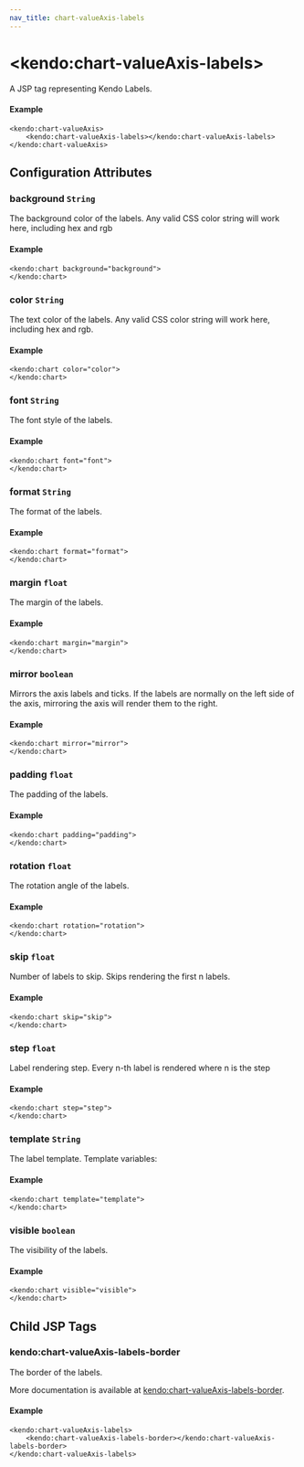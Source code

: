 ```yaml
---
nav_title: chart-valueAxis-labels
---
```


# \<kendo:chart-valueAxis-labels\>
A JSP tag representing Kendo Labels.

#### Example
    <kendo:chart-valueAxis>
        <kendo:chart-valueAxis-labels></kendo:chart-valueAxis-labels>
    </kendo:chart-valueAxis>


## Configuration Attributes


### background `String`

The background color of the labels. Any valid CSS color string will work here, including
hex and rgb

#### Example
    <kendo:chart background="background">
    </kendo:chart>



### color `String`

The text color of the labels. Any valid CSS color string will work here, including hex and rgb.

#### Example
    <kendo:chart color="color">
    </kendo:chart>



### font `String`

The font style of the labels.

#### Example
    <kendo:chart font="font">
    </kendo:chart>



### format `String`

The format of the labels.

#### Example
    <kendo:chart format="format">
    </kendo:chart>



### margin `float`

The margin of the labels.

#### Example
    <kendo:chart margin="margin">
    </kendo:chart>



### mirror `boolean`

Mirrors the axis labels and ticks.
If the labels are normally on the left side of the axis,
mirroring the axis will render them to the right.

#### Example
    <kendo:chart mirror="mirror">
    </kendo:chart>



### padding `float`

The padding of the labels.

#### Example
    <kendo:chart padding="padding">
    </kendo:chart>



### rotation `float`

The rotation angle of the labels.

#### Example
    <kendo:chart rotation="rotation">
    </kendo:chart>



### skip `float`

Number of labels to skip.
Skips rendering the first n labels.

#### Example
    <kendo:chart skip="skip">
    </kendo:chart>



### step `float`

Label rendering step.
Every n-th label is rendered where n is the step

#### Example
    <kendo:chart step="step">
    </kendo:chart>



### template `String`

The label template.
Template variables:

#### Example
    <kendo:chart template="template">
    </kendo:chart>



### visible `boolean`

The visibility of the labels.

#### Example
    <kendo:chart visible="visible">
    </kendo:chart>



## Child JSP Tags

### kendo:chart-valueAxis-labels-border

The border of the labels.

More documentation is available at [kendo:chart-valueAxis-labels-border](/api/wrappers/jsp/chart/valueaxis-labels-border).

#### Example

    <kendo:chart-valueAxis-labels>
        <kendo:chart-valueAxis-labels-border></kendo:chart-valueAxis-labels-border>
    </kendo:chart-valueAxis-labels>
 
